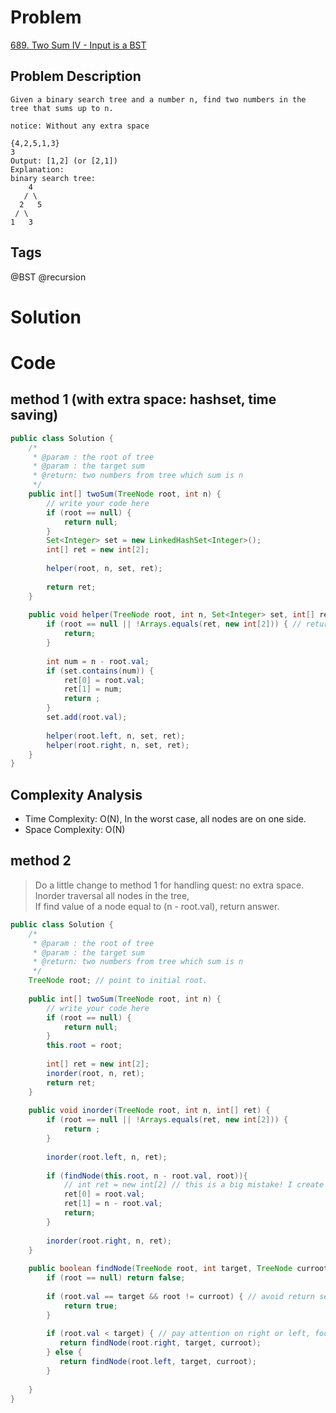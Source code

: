 # Problem
[689. Two Sum IV - Input is a BST
](https://www.lintcode.com/problem/two-sum-iv-input-is-a-bst/)
## Problem Description
```
Given a binary search tree and a number n, find two numbers in the tree that sums up to n.

notice: Without any extra space

{4,2,5,1,3}
3
Output: [1,2] (or [2,1])
Explanation:
binary search tree:
    4
   / \
  2   5
 / \
1   3
```
## Tags
@BST @recursion

# Solution


# Code
## method 1 (with extra space: hashset, time saving)
```java
public class Solution {
    /*
     * @param : the root of tree
     * @param : the target sum
     * @return: two numbers from tree which sum is n
     */
    public int[] twoSum(TreeNode root, int n) {
        // write your code here
        if (root == null) {
            return null;
        }
        Set<Integer> set = new LinkedHashSet<Integer>();
        int[] ret = new int[2];
        
        helper(root, n, set, ret);
        
        return ret;
    }
    
    public void helper(TreeNode root, int n, Set<Integer> set, int[] ret) {
        if (root == null || !Arrays.equals(ret, new int[2])) { // return the first found pairs
            return;
        }
        
        int num = n - root.val;
        if (set.contains(num)) {
            ret[0] = root.val;
            ret[1] = num;
            return ;
        }
        set.add(root.val);
        
        helper(root.left, n, set, ret);
        helper(root.right, n, set, ret);
    }
}
```
## Complexity Analysis
- Time Complexity: O(N), In the worst case, all nodes are on one side.
- Space Complexity: O(N)

## method 2 
> Do a little change to method 1 for handling quest: no extra space.  
> Inorder traversal all nodes in the tree,  
> If find value of a node equal to (n - root.val), return answer.  
```java
public class Solution {
    /*
     * @param : the root of tree
     * @param : the target sum
     * @return: two numbers from tree which sum is n
     */
    TreeNode root; // point to initial root.
    
    public int[] twoSum(TreeNode root, int n) {
        // write your code here
        if (root == null) {
            return null;
        }
        this.root = root;
        
        int[] ret = new int[2];
        inorder(root, n, ret);
        return ret;
    }
    
    public void inorder(TreeNode root, int n, int[] ret) {
        if (root == null || !Arrays.equals(ret, new int[2])) {
            return ;
        }
        
        inorder(root.left, n, ret);
        
        if (findNode(this.root, n - root.val, root)){
            // int ret = new int[2] // this is a big mistake! I create a new int[] named ret, but not the param ret!
            ret[0] = root.val;
            ret[1] = n - root.val;
            return;
        }
        
        inorder(root.right, n, ret);
    }
    
    public boolean findNode(TreeNode root, int target, TreeNode curroot) {
        if (root == null) return false;
        
        if (root.val == target && root != curroot) { // avoid return self. (self add self equal to target.)
            return true;
        }
        
        if (root.val < target) { // pay attention on right or left, focus on target!
           return findNode(root.right, target, curroot);
        } else {
           return findNode(root.left, target, curroot);
        }
        
    }
}
```